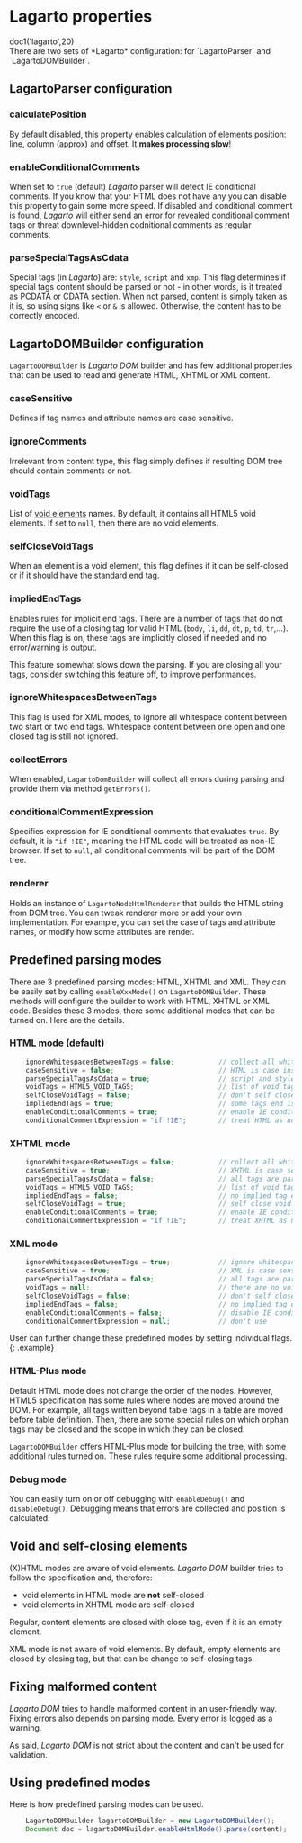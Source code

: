 # Lagarto properties

<div class="doc1"><js>doc1('lagarto',20)</js></div>
There are two sets of *Lagarto* configuration: for `LagartoParser` and
`LagartoDOMBuilder`.

## LagartoParser configuration

### calculatePosition

By default disabled, this property enables calculation of elements
position: line, column (approx) and offset. It **makes processing slow**!

### enableConditionalComments

When set to `true` (default) *Lagarto* parser will detect IE conditional
comments. If you know that your HTML does not have any you can disable
this property to gain some more speed. If disabled and conditional
comment is found, *Lagarto* will either send an error for revealed
conditional comment tags or threat downlevel-hidden codnitional comments
as regular comments.

### parseSpecialTagsAsCdata

Special tags (in *Lagarto*) are: `style`, `script` and `xmp`. This flag
determines if special tags content should be parsed or not - in other
words, is it treated as PCDATA or CDATA section. When not parsed,
content is simply taken as it is, so using signs like `<` or `&` is
allowed. Otherwise, the content has to be correctly encoded.

## LagartoDOMBuilder configuration

`LagartoDOMBuilder` is *Lagarto DOM* builder and has few additional
properties that can be used to read and generate HTML, XHTML or XML
content.

### caseSensitive

Defines if tag names and attribute names are case sensitive.

### ignoreComments

Irrelevant from content type, this flag simply defines if resulting DOM
tree should contain comments or not.

### voidTags

List of [void elements][1] names. By default, it contains
all HTML5 void elements. If set to `null`, then there are no void
elements.

### selfCloseVoidTags

When an element is a void element, this flag defines if it can be
self-closed or if it should have the standard end tag.

### impliedEndTags

Enables rules for implicit end tags. There are a number of tags that do
not require the use of a closing tag for valid HTML (`body`, `li`, `dd`,
`dt`, `p`, `td`, `tr`,...). When this flag is on, these tags are
implicitly closed if needed and no error/warning is output.

This feature somewhat slows down the parsing. If you are closing all
your tags, consider switching this feature off, to improve performances.

### ignoreWhitespacesBetweenTags

This flag is used for XML modes, to ignore all whitespace content
between two start or two end tags. Whitespace content between one open
and one closed tag is still not ignored.

### collectErrors

When enabled, `LagartoDomBuilder` will collect all errors during parsing
and provide them via method `getErrors()`.

### conditionalCommentExpression

Specifies expression for IE conditional comments that evaluates `true`.
By default, it is `"if !IE"`, meaning the HTML code will be treated as
non-IE browser. If set to `null`, all conditional comments will be part
of the DOM tree.

### renderer

Holds an instance of `LagartoNodeHtmlRenderer` that builds the HTML string
from DOM tree. You can tweak renderer more or add your own implementation.
For example, you can set the case of tags and attribute names, or
modify how some attributes are render.

## Predefined parsing modes

There are 3 predefined parsing modes: HTML, XHTML and XML. They can be
easily set by calling `enableXxxMode()` on `LagartoDOMBuilder`. These
methods will configure the builder to work with HTML, XHTML or XML code.
Besides these 3 modes, there some additional modes that can be turned on.
Here are the details.

### HTML mode (default)

~~~~~ java
    ignoreWhitespacesBetweenTags = false;           // collect all whitespaces
    caseSensitive = false;                          // HTML is case insensitive
    parseSpecialTagsAsCdata = true;                 // script and style tags are CDATA
    voidTags = HTML5_VOID_TAGS;                     // list of void tags
    selfCloseVoidTags = false;                      // don't self close void tags
    impliedEndTags = true;                          // some tags end is implied
    enableConditionalComments = true;               // enable IE conditional comments
    conditionalCommentExpression = "if !IE";        // treat HTML as non-IE browser
~~~~~

### XHTML mode

~~~~~ java
    ignoreWhitespacesBetweenTags = false;           // collect all whitespaces
    caseSensitive = true;                           // XHTML is case sensitive
    parseSpecialTagsAsCdata = false;                // all tags are parsed the same
    voidTags = HTML5_VOID_TAGS;                     // list of void tags
    impliedEndTags = false;                         // no implied tag ends
    selfCloseVoidTags = true;                       // self close void tags
    enableConditionalComments = true;               // enable IE conditional comments
    conditionalCommentExpression = "if !IE";        // treat XHTML as non-IE browser
~~~~~

### XML mode

~~~~~ java
    ignoreWhitespacesBetweenTags = true;            // ignore whitespaces that are no content
    caseSensitive = true;                           // XML is case sensitive
    parseSpecialTagsAsCdata = false;                // all tags are parsed the same
    voidTags = null;                                // there are no void tags
    selfCloseVoidTags = false;                      // don't self close empty tags (can be changed!)
    impliedEndTags = false;                         // no implied tag ends
    enableConditionalComments = false;              // disable IE conditional comments
    conditionalCommentExpression = null;            // don't use
~~~~~

User can further change these predefined modes by setting individual
flags.
{: .example}

### HTML-Plus mode

Default HTML mode does not change the order of the nodes. However, HTML5
specification has some rules where nodes are moved around the DOM. For
example, all tags written beyond table tags in a table are moved
before table definition. Then, there are some special rules on which
orphan tags may be closed and the scope in which they can be closed.

`LagartoDOMBuilder` offers HTML-Plus mode for building the tree, with
some additional rules turned on. These rules require some additional
processing.

### Debug mode

You can easily turn on or off debugging with `enableDebug()` and `disableDebug()`.
Debugging means that errors are collected and position is calculated.

## Void and self-closing elements

(X)HTML modes are aware of void elements. *Lagarto DOM* builder tries to
follow the specification and, therefore:

* void elements in HTML mode are **not** self-closed
* void elements in XHTML mode are self-closed

Regular, content elements are closed with close tag, even if it is an
empty element.

XML mode is not aware of void elements. By default, empty elements are
closed by closing tag, but that can be change to self-closing tags.

## Fixing malformed content

*Lagarto DOM* tries to handle malformed content in an user-friendly way.
Fixing errors also depends on parsing mode. Every error is logged as a
warning.

As said, *Lagarto DOM* is not strict about the content and can't be
used for validation.

## Using predefined modes

Here is how predefined parsing modes can be used.

~~~~~ java
    LagartoDOMBuilder lagartoDOMBuilder = new LagartoDOMBuilder();
    Document doc = lagartoDOMBuilder.enableHtmlMode().parse(content);
~~~~~

[1]: http://dev.w3.org/html5/spec/Overview.html#void-elements
